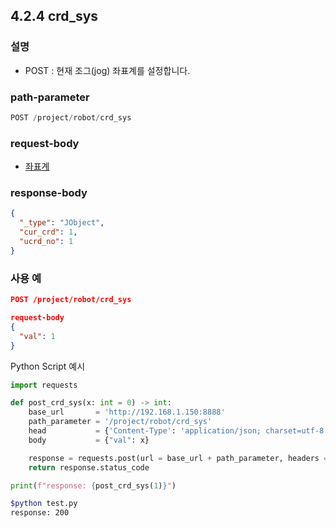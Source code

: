 ﻿## 4.2.4 crd_sys

### 설명

- POST : 현재 조그(jog) 좌표계를 설정합니다.

### path-parameter

```python
POST /project/robot/crd_sys
```

### request-body

- [좌표계](/99-schema/crdsys.md)

### response-body

```json
{
  "_type": "JObject",
  "cur_crd": 1,
  "ucrd_no": 1
}
```


### 사용 예

```json
POST /project/robot/crd_sys

request-body
{
  "val": 1
}
```

Python Script 예시

```python
import requests

def post_crd_sys(x: int = 0) -> int:
    base_url       = 'http://192.168.1.150:8888'
    path_parameter = '/project/robot/crd_sys'
    head           = {'Content-Type': 'application/json; charset=utf-8'}
    body           = {"val": x}

    response = requests.post(url = base_url + path_parameter, headers = head, json = body)
    return response.status_code

print(f"response: {post_crd_sys(1)}")
```
```sh
$python test.py
response: 200
```